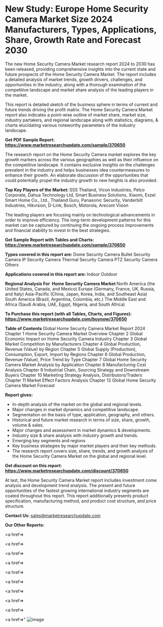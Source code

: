 # New Study: Europe Home Security Camera Market Size 2024 Manufacturers, Types, Applications, Share, Growth Rate and Forecast 2030

The new Home Security Camera Market research report 2024 to 2030 has been released, providing comprehensive insights into the current state and future prospects of the Home Security Camera Market. The report includes a detailed analysis of market trends, growth drivers, challenges, and opportunities in the industry, along with a thorough examination of the competitive landscape and market share analysis of the leading players in the market.

This report is detailed sketch of the business sphere in terms of current and future trends driving the profit matrix. The Home Security Camera Market report also indicates a point-wise outline of market share, market size, industry partakers, and regional landscape along with statistics, diagrams, &amp; charts elucidating various noteworthy parameters of the industry landscape.

<strong><b>Get PDF Sample Report: <a href=https://www.marketresearchupdate.com/sample/370650>https://www.marketresearchupdate.com/sample/370650</a></b></strong>

The research report on the Home Security Camera market explores the key growth markers across the various geographies as well as their influence on the competitive landscape. It contains exclusive insights on the challenges prevalent in the industry and helps businesses idea countermeasures to enhance their growth. An elaborate discussion of the opportunities that could potentially propel the industry growth to new heights is also provided.

<strong><b>Top Key Players of the Market:
</b></strong>SSS Thailand, Vicon Industries, Pelco Corporate, Dahua Technology Ltd, Smart Business Solutions, Xiaomi, Exzel Smart Home Co., Ltd., Thailand Guru, Panasonic Security, Vanderbilt Industries, Hikvision, D-Link, Bosch, Motorola, Arecont Vision<strong><b>
</b></strong>

The leading players are focusing mainly on technological advancements in order to improve efficiency. The long-term development patterns for this market can be captured by continuing the ongoing process improvements and financial stability to invest in the best strategies.

<strong><b>Get Sample Report with Tables and Charts: <a href=https://www.marketresearchupdate.com/sample/370650>https://www.marketresearchupdate.com/sample/370650</a></b></strong>

<strong><b>Types covered in this report are:
</b></strong>Dome Security Camera
Bullet Security Camera
IP Security Camera
Thermal Security Camera
PTZ Security Camera
Others<strong><b>
</b></strong>

<strong><b>Applications covered in this report are:
</b></strong>Indoor
Outdoor<strong><b>
</b></strong>

<strong><b>Regional Analysis For  Home Security Camera Market</b></strong><strong><b>
</b></strong>North America (the United States, Canada, and Mexico)
Europe (Germany, France, UK, Russia, and Italy)
Asia-Pacific (China, Japan, Korea, India, and Southeast Asia)
South America (Brazil, Argentina, Colombia, etc.)
The Middle East and Africa (Saudi Arabia, UAE, Egypt, Nigeria, and South Africa)

<strong><b>To Purchase this report (with all Tables, Charts, and Figures): <a href=https://www.marketresearchupdate.com/buynow/370650>https://www.marketresearchupdate.com/buynow/370650</a></b></strong>

<strong><b>Table of Contents</b></strong><strong><b>
</b></strong>Global Home Security Camera Market Report 2024
Chapter 1 Home Security Camera Market Overview
Chapter 2 Global Economic Impact on Home Security Camera Industry
Chapter 3 Global Market Competition by Manufacturers
Chapter 4 Global Production, Revenue (Value) by Region
Chapter 5 Global Supply (Production), Consumption, Export, Import by Regions
Chapter 6 Global Production, Revenue (Value), Price Trend by Type
Chapter 7 Global Home Security Camera Market Analysis by Application
Chapter 8 Manufacturing Cost Analysis
Chapter 9 Industrial Chain, Sourcing Strategy and Downstream Buyers
Chapter 10 Marketing Strategy Analysis, Distributors/Traders
Chapter 11 Market Effect Factors Analysis
Chapter 12 Global Home Security Camera Market Forecast

<strong><b>Report gives:</b></strong>

- In-depth analysis of the market on the global and regional levels.
- Major changes in market dynamics and competitive landscape.
- Segmentation on the basis of type, application, geography, and others.
- Historical and future market research in terms of size, share, growth, volume &amp; sales.
- Major changes and assessment in market dynamics &amp; developments.
- Industry size &amp; share analysis with industry growth and trends.
- Emerging key segments and regions
- Key business strategies by major market players and their key methods.
- The research report covers size, share, trends, and growth analysis of the Home Security Camera Market on the global and regional level.

<strong><b>Get discount on this report: <a href=https://www.marketresearchupdate.com/discount/370650>https://www.marketresearchupdate.com/discount/370650</a></b></strong>

At last, the Home Security Camera Market report includes investment come analysis and development trend analysis. The present and future opportunities of the fastest growing international industry segments are coated throughout this report. This report additionally presents product specification, manufacturing method, and product cost structure, and price structure.

<strong><b>Contact Us:
</b></strong>sales@marketresearchupdate.com

<strong>Our Other Reports:</strong>

<a href=></a>

<a href=></a>

<a href=></a>

<a href=></a>

<a href=></a>

<a href=></a>

<a href=></a>

<a href=></a>

<a href=></a>

<a href=></a>"
![image](https://github.com/Gayatrikarjule/Market-Analysis-360/assets/97346546/8074611b-87e3-4981-9d03-8eb9c5608692)
